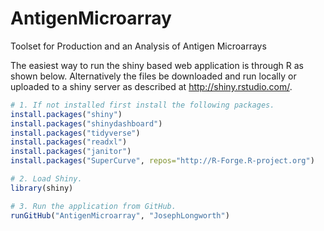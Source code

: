 # AntigenMicroarray
Toolset for Production and an Analysis of Antigen Microarrays


The easiest way to run the shiny based web application is through R as shown below. Alternatively the files be downloaded and run locally or uploaded to a shiny server as described at http://shiny.rstudio.com/.

```R
# 1. If not installed first install the following packages.
install.packages("shiny")
install.packages("shinydashboard")
install.packages("tidyverse")
install.packages("readxl")
install.packages("janitor")
install.packages("SuperCurve", repos="http://R-Forge.R-project.org")

# 2. Load Shiny.
library(shiny)

# 3. Run the application from GitHub.
runGitHub("AntigenMicroarray", "JosephLongworth")


